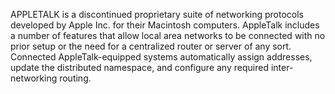 APPLETALK is a discontinued proprietary suite of networking protocols developed by Apple Inc. for their Macintosh computers. AppleTalk includes a number of features that allow local area networks to be connected with no prior setup or the need for a centralized router or server of any sort. Connected AppleTalk-equipped systems automatically assign addresses, update the distributed namespace, and configure any required inter-networking routing.
